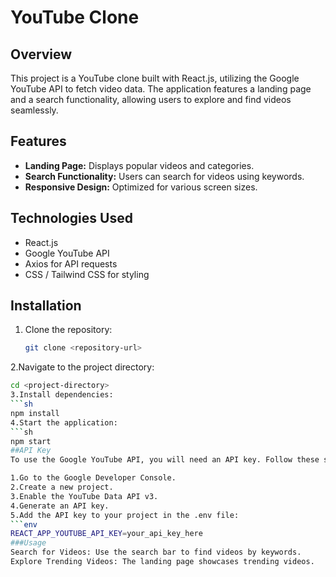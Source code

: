 # YouTube Clone

## Overview
This project is a YouTube clone built with React.js, utilizing the Google YouTube API to fetch video data. The application features a landing page and a search functionality, allowing users to explore and find videos seamlessly.

## Features
- **Landing Page:** Displays popular videos and categories.
- **Search Functionality:** Users can search for videos using keywords.
- **Responsive Design:** Optimized for various screen sizes.

## Technologies Used
- React.js
- Google YouTube API
- Axios for API requests
- CSS / Tailwind CSS for styling

## Installation
1. Clone the repository:
   ```sh
   git clone <repository-url>
2.Navigate to the project directory:
```sh
cd <project-directory>
3.Install dependencies:
```sh
npm install
4.Start the application:
```sh
npm start
##API Key
To use the Google YouTube API, you will need an API key. Follow these steps to obtain one:

1.Go to the Google Developer Console.
2.Create a new project.
3.Enable the YouTube Data API v3.
4.Generate an API key.
5.Add the API key to your project in the .env file:
```env
REACT_APP_YOUTUBE_API_KEY=your_api_key_here
###Usage
Search for Videos: Use the search bar to find videos by keywords.
Explore Trending Videos: The landing page showcases trending videos.
